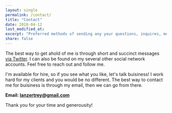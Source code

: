 ```yaml
---
layout: single
permalink: /contact/
title: "Contact"
date: 2018-04-12
last_modified_at:
excerpt: "Preferred methods of sending any your questions, inquires, messages, and anything else."
share: false
---
```


The best way to get ahold of me is through short and succinct messages [via Twitter](https://twitter.com/LanzerTrey26). I can also be found on my several other social network accounts. Feel free to reach out and follow me.

I'm available for hire, so if you see what you like, let's talk buisiness! I work hard for my clients and you would be no different. The best way to contact me for buisiness is through my email, then we can go from there.

**Email: lanzertrey@gmail.com**

Thank you for your time and generousity!
